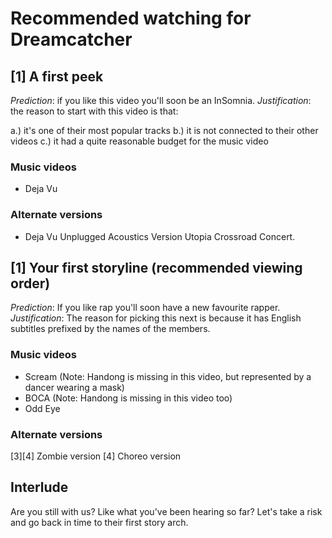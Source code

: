 # Recommended watching for Dreamcatcher

## [1] A first peek

*Prediction*: if you like this video you'll soon be an InSomnia.
*Justification*: the reason to start with this video is that:

a.) it's one of their most popular tracks
b.) it is not connected to their other videos
c.) it had a quite reasonable budget for the music video

### Music videos

* Deja Vu

### Alternate versions

* Deja Vu Unplugged Acoustics Version Utopia Crossroad Concert.

## [1] Your first storyline (recommended viewing order)

*Prediction*: If you like rap you'll soon have a new favourite rapper.
*Justification*: The reason for picking this next is because it has English subtitles prefixed by the names of the members.

### Music videos

* Scream (Note: Handong is missing in this video, but represented by a dancer wearing a mask)
* BOCA (Note: Handong is missing in this video too)
* Odd Eye

### Alternate versions

[3][4] Zombie version
[4] Choreo version


## Interlude

Are you still with us? Like what you've been hearing so far? Let's take
a risk and go back in time to their first story arch.
